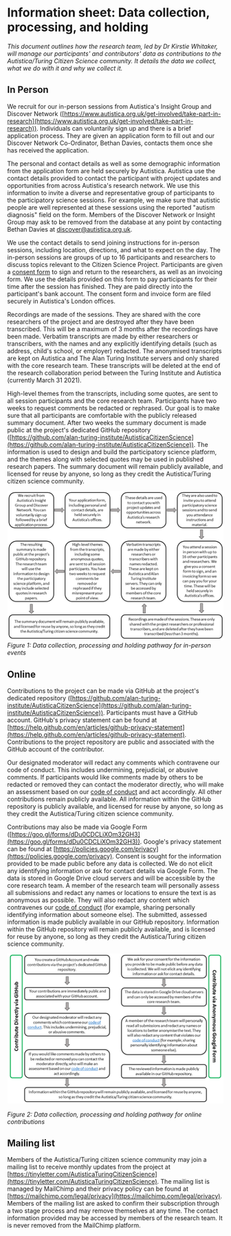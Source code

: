 # Information sheet: Data collection, processing, and holding

_This document outlines how the research team, led by Dr Kirstie Whitaker, will manage our participants' and contributors' data as contributions to the Autistica/Turing Citizen Science community._
_It details the data we collect, what we do with it and why we collect it._

## In Person

We recruit for our in-person sessions from Autistica's Insight Group and Discover Network ([https://www.autistica.org.uk/get-involved/take-part-in-research](https://www.autistica.org.uk/get-involved/take-part-in-research)).
Individuals can voluntarily sign up and there is a brief application process.
They are given an application form to fill out and our Discover Network Co-Ordinator, Bethan Davies, contacts them once she has received the application.

The personal and contact details as well as some demographic information from the application form are held securely by Autistica.
Autistica use the contact details provided to contact the participant with project updates and opportunities from across Autistica's research network.
We use this information to invite a diverse and representative group of participants to the participatory science sessions.
For example, we make sure that autistic people are well represented at these sessions using the reported "autism diagnosis" field on the form.
Members of the Discover Network or Insight Group may ask to be removed from the database at any point by contacting Bethan Davies at discover@autistica.org.uk.

We use the contact details to send joining instructions for in-person sessions, including location, directions, and what to expect on the day.
The in-person sessions are groups of up to 16 participants and researchers to discuss topics relevant to the Citizen Science Project.
Participants are given a [consent form](A6_ConsentForm.pdf) to sign and return to the researchers, as well as an invoicing form.
We use the details provided on this form to pay participants for their time after the session has finished.
They are paid directly into the participant's bank account.
The consent form and invoice form are filed securely in Autistica's London offices.

Recordings are made of the sessions.
They are shared with the core researchers of the project and are destroyed after they have been transcribed.
This will be a maximum of 3 months after the recordings have been made.
Verbatim transcripts are made by either researchers or transcribers, with the names and any explicitly identifying details (such as address, child's school, or employer) redacted.
The anonymised transcripts are kept on Autistica and The Alan Turing Institute servers and only shared with the core research team.
These transcripts will be deleted at the end of the research collaboration period between the Turing Institute and Autistica (currently March 31 2021).

High-level themes from the transcripts, including some quotes, are sent to all session participants and the core research team.
Participants have two weeks to request comments be redacted or rephrased.
Our goal is to make sure that all participants are comfortable with the publicly released summary document.
After two weeks the summary document is made public at the project's dedicated GitHub repository ([https://github.com/alan-turing-institute/AutisticaCitizenScience](https://github.com/alan-turing-institute/AutisticaCitizenScience)).
The information is used to design and build the participatory science platform, and the themes along with selected quotes may be used in published research papers.
The summary document will remain publicly available, and licensed for reuse by anyone, so long as they credit the Autistica/Turing citizen science community.

![](../images/data-management-in-person.png)
*Figure 1: Data collection, processing and holding pathway for in-person events*

## Online

Contributions to the project can be made via GitHub at the project's dedicated repository ([https://github.com/alan-turing-institute/AutisticaCitizenScience](https://github.com/alan-turing-institute/AutisticaCitizenScience)).
Participants must have a GitHub account.
GitHub's privacy statement can be found at [https://help.github.com/en/articles/github-privacy-statement](https://help.github.com/en/articles/github-privacy-statement).
Contributions to the project repository are public and associated with the GitHub account of the contributor.

Our designated moderator will redact any comments which contravene our code of conduct.
This includes undermining, prejudicial, or abusive comments.
If participants would like comments made by others to be redacted or removed they can contact the moderator directly, who will make an assessment based on our [code of conduct](https://github.com/alan-turing-institute/AutisticaCitizenScience/blob/master/CODE_OF_CONDUCT.md) and act accordingly.
All other contributions remain publicly available.
All information within the GitHub repository is publicly available, and licensed for reuse by anyone, so long as they credit the Autistica/Turing citizen science community.

Contributions may also be made via Google Form ([https://goo.gl/forms/dDu0CDCLiXOm32GH3](https://goo.gl/forms/dDu0CDCLiXOm32GH3)).
Google's privacy statement can be found at [https://policies.google.com/privacy](https://policies.google.com/privacy).
Consent is sought for the information provided to be made public before any data is collected.
We do not elicit any identifying information or ask for contact details via Google Form.
The data is stored in Google Drive cloud servers and will be accessible by the core research team.
A member of the research team will personally assess all submissions and redact any names or locations to ensure the text is as anonymous as possible.
They will also redact any content which contravenes our [code of conduct](https://github.com/alan-turing-institute/AutisticaCitizenScience/blob/master/CODE_OF_CONDUCT.md) (for example, sharing personally identifying information about someone else).
The submitted, assessed information is made publicly available in our GitHub repository.
Information within the GitHub repository will remain publicly available, and is licensed for reuse by anyone, so long as they credit the Autistica/Turing citizen science community.

![](../images/data-management-online.png)

*Figure 2: Data collection, processing and holding pathway for online contributions*

## Mailing list

Members of the Autistica/Turing citizen science community may join a mailing list to receive monthly updates from the project at [https://tinyletter.com/AutisticaTuringCitizenScience](https://tinyletter.com/AutisticaTuringCitizenScience).
The mailing list is managed by MailChimp and their privacy policy can be found at [https://mailchimp.com/legal/privacy](https://mailchimp.com/legal/privacy).
Members of the mailing list are asked to confirm their subscription through a two stage process and may remove themselves at any time.
The contact information provided may be accessed by members of the research team.
It is never removed from the MailChimp platform.

